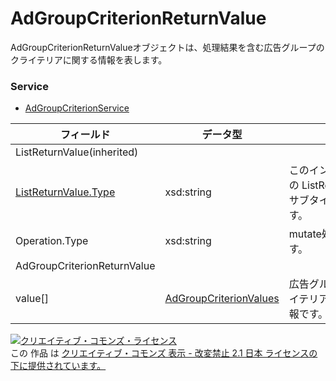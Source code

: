 # AdGroupCriterionReturnValue
AdGroupCriterionReturnValueオブジェクトは、処理結果を含む広告グループのクライテリアに関する情報を表します。
### Service
+ [AdGroupCriterionService](../services/AdGroupCriterionService.md)

| フィールド | データ型 | 説明 | 
|---|---|---|
| ListReturnValue(inherited)|||
| <a href="./ListReturnValue.md">ListReturnValue.Type</a>| xsd:string| このインスタンスの ListReturnValue のサブタイプを示します。 |
| Operation.Type| xsd:string| mutate処理の内容です。 |
| AdGroupCriterionReturnValue|||
| value[]| <a href="./AdGroupCriterionValues.md">AdGroupCriterionValues</a>| 広告グループのクライテリアに関する情報です。 |
<a rel="license" href="http://creativecommons.org/licenses/by-nd/2.1/jp/"><img alt="クリエイティブ・コモンズ・ライセンス" style="border-width:0" src="https://i.creativecommons.org/l/by-nd/2.1/jp/88x31.png" /></a><br />この 作品 は <a rel="license" href="http://creativecommons.org/licenses/by-nd/2.1/jp/">クリエイティブ・コモンズ 表示 - 改変禁止 2.1 日本 ライセンスの下に提供されています。</a>
